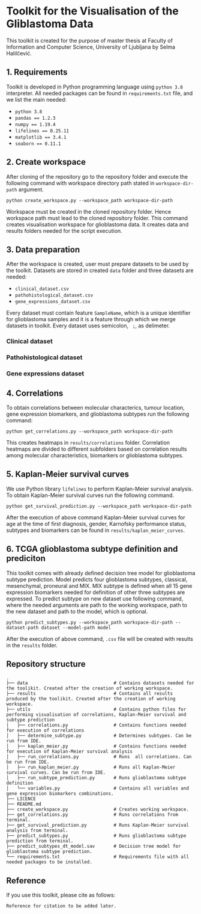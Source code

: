 # Toolkit for the Visualisation of the Gliblastoma Data

This toolkit is created for the purpose of master thesis at Faculty of Information and Computer Science, University of Ljubljana by Selma Halilčević.

## 1. Requirements

Toolkit is developed in Python programming language using ``` python 3.8 ``` interpreter. All needed packages can be found in ``` requirements.txt ``` file, and we list the main needed:
- ``` python 3.8 ```
- ``` pandas == 1.2.3 ```
- ``` numpy == 1.19.4 ```
- ``` lifelines == 0.25.11 ```
- ``` matplotlib == 3.4.1 ```
- ``` seaborn == 0.11.1 ```


## 2. Create workspace

After cloning of the repository go to the repository folder and execute the following command with workspace directory path stated in ``` workspace-dir-path ``` argument. 
```console
python create_workspace.py --workspace_path workspace-dir-path
```
Workspace must be created in the cloned repository folder. Hence workspace path must lead to the cloned repository folder. This command creates visualisation workspace for glioblastoma data. It creates data and results folders needed for the script execution.

## 3. Data preparation

After the workspace is created, user must prepare datasets to be used by the toolkit. Datasets are stored in created ``` data ``` folder and three datasets are needed:
- ``` clinical_dataset.csv ```
- ``` pathohistological_dataset.csv ```
- ``` gene_expressions_dataset.csv ```

Every dataset must contain feature ``` SampleName ```, which is a unique identifier for glioblastoma samples and it is a feature through which we merge datasets in toolkit. Every dataset uses semicolon, ``` ;```, as delimeter.

### Clinical dataset
### Pathohistological dataset
### Gene expressions dataset


## 4. Correlations
To obtain correlations between molecular characterics, tumour location, gene expression biomarkers, and glioblastoma subtypes run the following command:

```console
python get_correlations.py --workspace_path workspace-dir-path
```

This creates heatmaps in ``` results/correlations ``` folder. Correlation heatmaps are divided to different subfolders based on correlation results among molecular characteristics, biomarkers or glioblastoma subtypes.

## 5. Kaplan-Meier survival curves
We use Python library ``` lifelines ``` to perform Kaplan-Meier survival analysis. To obtain Kaplan-Meier survival curves run the following command.
```console
python get_survival_prediction.py --workspace_path workspace-dir-path
```
After the execution of above command Kaplan-Meier survival curves for age at the time of first diagnosis, gender, Karnofsky performance status, subtypes and biomarkers can be found in ``` results/kaplan_meier_curves ```.

## 6. TCGA glioblastoma subtype definition and prediciton

This toolkit comes with already defined decision tree model for glioblastoma subtype prediction. Model predicts four glioblastoma subtypes, classical, mesenchymal, proneural and MIX. MIX subtype is defined when all 15 gene expression biomarkers needed for definition of other three subtypes are expressed. To predict subtype on new dataset use following command, where the needed arguments are path to the working workspace, path to the new dataset and path to the model, which is optional.

```console
python predict_subtypes.py --workspace_path workspace-dir-path --dataset-path dataset --model-path model
```
After the execution of above command, ``` .csv ``` file will be created with results in the ``` results ``` folder.

## Repository structure
    .
    ├── data                                # Contains datasets needed for the toolikit. Created after the creation of working workspace.
    ├── results                             # Contains all results produced by the toolikit. Created after the creation of working workspace.
    ├── utils                               # Contains python files for performing visualisation of correlations, Kaplan-Meier survival and subtype prediction
    │   ├── correlations.py                 # Contains functions needed for execution of correlations
    │   ├── determine_subtype.py            # Determines subtypes. Can be run from IDE.
    │   ├── kaplan_meier.py                 # Contains functions needed for execution of Kaplan-Meier survival analysis
    │   ├── run_correlations.py             # Runs  all correlations. Can be run from IDE.
    │   ├── run_kaplan_meier.py             # Runs all Kaplan-Meier survival curves. Can be run from IDE.
    │   ├── run_subtype_prediction.py       # Runs glioblastoma subtype definition
    │   └── variables.py                    # Contains all variables and gene expression biomarkers combinations.
    ├── LICENCE                   
    ├── README.md                    
    ├── create_workspace.py                 # Creates working workspace.
    ├── get_correlations.py                 # Runs correlations from terminal.
    ├── get_survival_prediction.py          # Runs Kaplan-Meier survival analysis from terminal.
    ├── predict_subtypes.py                 # Runs glioblastoma subtype prediction from terminal.
    ├── predict_subtypes_dt_model.sav       # Decision tree model for glioblastoma subtype prediction.
    └── requirements.txt                    # Requirements file with all needed packages to be installed.
    
## Reference

If you use this toolkit, please cite as follows:

``` Reference for citation to be added later. ```
